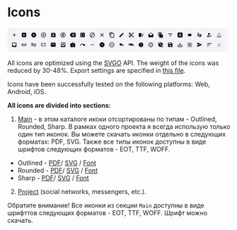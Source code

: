 # Icons

![Icons.img](/02%20-%20Export/Project%20overview/GitHub/Icons.png)

All icons are optimized using the [SVGO](https://github.com/svg/svgo) API. The weight of the icons was reduced by 30-48%. Export settings are specified in [this file](/X/Docs/svgo.json).

Icons have been successfully tested on the following platforms: Web, Android, iOS.

**All icons are divided into sections:**

1. [Main](/02%20-%20Export/Icons/Main/) - в этом каталоге икоки отсортированы по типам - Outlined, Rounded, Sharp. В рамках одного проекта я всегда использую только один тип иконок. Вы можете скачать иконки отдельно в следующих форматах: PDF, SVG. Также все типы иконок доступны в виде шрифтов следующих форматов - EOT, TTF, WOFF.

- Outlined - [PDF](/02%20-%20Export/Icons/Main/Outlined/pdf)/ [SVG](/02%20-%20Export/Icons/Main/Outlined/svg) / [Font](/02%20-%20Export/Icons/Main/Outlined/Icon-Font-Outlined.zip)
- Rounded - [PDF](/02%20-%20Export/Icons/Main/Rounded/pdf)/ [SVG](/02%20-%20Export/Icons/Main/Rounded/svg) / [Font](/02%20-%20Export/Icons/Main/Outlined/Icon-Font-Rounded.zip)
- Sharp - [PDF](/02%20-%20Export/Icons/Main/Sharp/pdf)/ [SVG](/02%20-%20Export/Icons/Main/Sharp/svg) / [Font](/02%20-%20Export/Icons/Main/Outlined/Icon-Font-Sharp.zip)

2. [Project](/02%20-%20Export/Icons/Project/) (social networks, messengers, etc.).

Обратите внимание! Все иконки из секции `Main` доступны в виде шрифттов следующих форматов - EOT, TTF, WOFF. Шрифт можно скачать.




